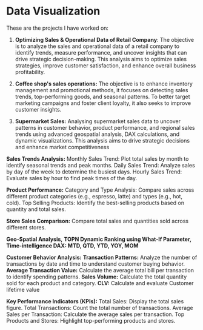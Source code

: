 ﻿# Data Visualization
These are the projects I have worked on:
1. **Optimizing Sales & Operational Data of Retail Company**: The objective is to analyze the sales and operational data of a retail company to identify trends, 
measure performance, and uncover insights that can drive strategic decision-making. This analysis aims to optimize sales strategies, improve customer satisfaction, and enhance overall 
business profitability.

2. **Coffee shop's sales operations:** The objective is to enhance inventory management and promotional methods, it focuses on detecting sales trends, top-performing goods, and seasonal patterns. To better target marketing campaigns and foster client loyalty, it also seeks to improve customer insights.

3. **Supermarket Sales:** Analysing supermarket sales data to uncover patterns in customer behavior, product performance, and regional sales trends using advanced geospatial analysis, DAX calculations, and dynamic visualizations. This analysis aims to drive strategic decisions and enhance market competitiveness
 
**Sales Trends Analysis:**
Monthly Sales Trend: Plot total sales by month to identify seasonal trends and peak months.
Daily Sales Trend: Analyze sales by day of the week to determine the busiest days.
Hourly Sales Trend: Evaluate sales by hour to find peak times of the day.

**Product Performance:**
Category and Type Analysis: Compare sales across different product categories (e.g., espresso, latte) and types (e.g., hot, cold).
Top Selling Products: Identify the best-selling products based on quantity and total sales.


**Store Sales Comparison:** Compare total sales and quantities sold across different stores.

**Geo-Spatial Analysis,**
**TOPN Dynamic Ranking using What-If Parameter,**
**Time-intelligence DAX: MTD, QTD, YTD, YOY, MOM**

**Customer Behavior Analysis:**
**Transaction Patterns:** Analyze the number of transactions by date and time to understand customer buying behavior.
**Average Transaction Value:** Calculate the average total bill per transaction to identify spending patterns.
**Sales Volume:** Calculate the total quantity sold for each product and category.
**CLV:** Calculate and evaluate Customer lifetime value

**Key Performance Indicators (KPIs):**
Total Sales: Display the total sales figure.
Total Transactions: Count the total number of transactions.
Average Sales per Transaction: Calculate the average sales per transaction.
Top Products and Stores: Highlight top-performing products and stores.
